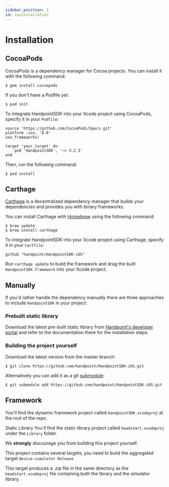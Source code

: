 ```yaml
---
sidebar_position: 2
id: iosinstallation
---
```





# Installation	


## CocoaPods

CocoaPods is a dependency manager for Cocoa projects. You can install it with the following command:

````
$ gem install cocoapods
````

If you don't have a Podfile yet:

````
$ pod init
````

To integrate HandpointSDK into your Xcode project using CocoaPods, specify it in your `Podfile`:

````
source 'https://github.com/CocoaPods/Specs.git'
platform :ios, '8.0'
use_frameworks!

target 'your_target' do
    pod 'HandpointSDK', '~> 3.2.3'
end
````

Then, run the following command:

````
$ pod install
````

## Carthage

[Carthage](https://github.com/Carthage/Carthage) is a decentralized dependency manager that builds your dependencies and provides you with binary frameworks.

You can install Carthage with [Homebrew](https://brew.sh/) using the following command:

```
$ brew update
$ brew install carthage
```

To integrate HandpointSDK into your Xcode project using Carthage, specify it in your `Cartfile`:

````
github "handpoint/HandpointSDK-iOS"
`````

Run `carthage update` to build the framework and drag the built `HandpointSDK.framework` into your Xcode project.

## Manually

If you'd rather handle the dependency manually there are three approaches to include ```HandpointSDK``` in your project:

### Prebuilt static library

Download the latest pre-built static library from [Handpoint's developer portal](https://github.com/handpoint/HandpointSDK-iOS) and refer to the documentation there for the installation steps.

### Building the project yourself

Download the latest version from the master branch:

```
$ git clone https://github.com/handpoint/HandpointSDK-iOS.git
```

Alternatively you can add it as a git [submodule](https://git-scm.com/docs/git-submodule):

```
$ git submodule add https://github.com/handpoint/HandpointSDK-iOS.git
```

## Framework

You'll find the dynamic framework project called `HandpointSDK.xcodeproj` at the root of the repo.

Static Library
You'll find the static library project called `headstart.xcodeproj` under the `Library` folder.

We **strongly** discourage you from building this project yourself.

This project contains several targets, you need to build the aggregated target `device-simulator Release`

This target produces a .zip file in the same directory as the `headstart.xcodeproj` file containing both the library and the simulator library.

